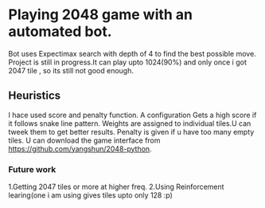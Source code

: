 # Playing 2048 game with an automated bot.
Bot uses Expectimax search with depth of 4 to find the best possible move.
Project is still in progress.It can play upto 1024(90%) and only once i got 
2047 tile , so its still not good enough.
## Heuristics
I hace used score and penalty function.
A configuration Gets a high score if it follows snake line pattern.
Weights are assigned to individual tiles.U can tweek them to get better results.
Penalty is given if u have too many empty tiles.
U can download the game interface from https://github.com/yangshun/2048-python.

### Future work
1.Getting 2047 tiles or more at higher freq.
2.Using Reinforcement learing(one i am using gives tiles upto only 128 :p)


